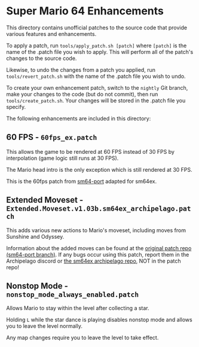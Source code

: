 # Super Mario 64 Enhancements

This directory contains unofficial patches to the source code that provide various features
and enhancements.

To apply a patch, run `tools/apply_patch.sh [patch]` where `[patch]` is the name of the
.patch file you wish to apply. This will perform all of the patch's changes
to the source code.

Likewise, to undo the changes from a patch you applied, run
`tools/revert_patch.sh` with the name of the .patch file you wish to undo. 

To create your own enhancement patch, switch to the `nightly` Git
branch, make your changes to the code (but do not commit), then run `tools/create_patch.sh`.
Your changes will be stored in the .patch file you specify.

The following enhancements are included in this directory:

## 60 FPS - `60fps_ex.patch`

This allows the game to be rendered at 60 FPS instead of 30 FPS by interpolation (game logic still runs at 30 FPS).

The Mario head intro is the only exception which is still rendered at 30 FPS.

This is the 60fps patch from [sm64-port](https://github.com/sm64-port/sm64-port/tree/master/enhancements) adapted for sm64ex.

## Extended Moveset - `Extended.Moveset.v1.03b.sm64ex_archipelago.patch`

This adds various new actions to Mario's moveset, including moves from Sunshine and Odyssey.

Information about the added moves can be found at the [original patch repo (sm64-port branch)](https://github.com/TheGag96/sm64-port/blob/extended_moveset/README.md).
If any bugs occur using this patch, report them in the Archipelago discord or [the sm64ex archipelago repo](https://github.com/N00byKing/sm64ex), NOT in the patch repo!

## Nonstop Mode - `nonstop_mode_always_enabled.patch`

Allows Mario to stay within the level after collecting a star.

Holding `L` while the star dance is playing disables nonstop mode and allows you to leave the level normally.

Any map changes require you to leave the level to take effect.
